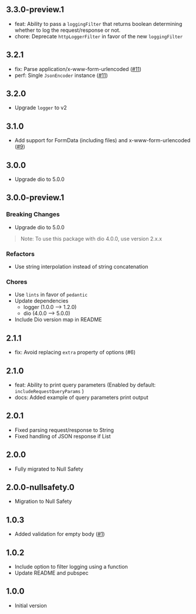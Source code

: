 ## 3.3.0-preview.1

- feat: Ability to pass a `loggingFilter` that returns boolean determining whether to log the request/response or not.
- chore: Deprecate `httpLoggerFilter` in favor of the new `loggingFilter`

## 3.2.1

- fix: Parse application/x-www-form-urlencoded ([#11](https://github.com/assemmarwan/dio_http_formatter/pull/11))
- perf: Single `JsonEncoder` instance ([#11](https://github.com/assemmarwan/dio_http_formatter/pull/11))

## 3.2.0

- Upgrade `logger` to v2

## 3.1.0

- Add support for FormData (including files) and x-www-form-urlencoded ([#9](https://github.com/assemmarwan/dio_http_formatter/pull/9))

## 3.0.0

- Upgrade dio to 5.0.0

## 3.0.0-preview.1

### Breaking Changes

- Upgrade dio to 5.0.0

> Note: To use this package with dio 4.0.0, use version 2.x.x

### Refactors

- Use string interpolation instead of string concatenation

### Chores

- Use `lints` in favor of `pedantic`
- Update dependencies
    - logger (1.0.0 --> 1.2.0)
    - dio (4.0.0 --> 5.0.0)
- Include Dio version map in README

## 2.1.1

- fix: Avoid replacing `extra` property of options (#6)

## 2.1.0

- feat: Ability to print query parameters (Enabled by default: `includeRequestQueryParams` )
- docs: Added example of query parameters print output

## 2.0.1

- Fixed parsing request/response to String
- Fixed handling of JSON response if List

## 2.0.0

- Fully migrated to Null Safety

## 2.0.0-nullsafety.0

- Migration to Null Safety

## 1.0.3

- Added validation for empty body  ([#1](https://github.com/assemmarwan/dio_http_formatter/pull/1))

## 1.0.2

- Include option to filter logging using a function
- Update README and pubspec

## 1.0.0

- Initial version
